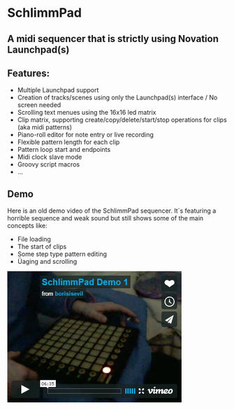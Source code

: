 # SchlimmPad
## A midi sequencer that is strictly using Novation Launchpad(s) 

## Features:

* Multiple Launchpad support
* Creation of tracks/scenes using only the Launchpad(s) interface / No screen needed
* Scrolling text menues using the 16x16 led matrix
* Clip matrix, supporting create/copy/delete/start/stop operations for clips (aka midi patterns)
* Piano-roll editor for note entry or live recording
* Flexible pattern length for each clip
* Pattern loop start and endpoints
* Midi clock slave mode
* Groovy script macros
* ...


## Demo

Here is an old demo video of the SchlimmPad sequencer. It´s featuring a horrible sequence and weak sound but still shows some of the main concepts like:

* File loading 
* The start of clips
* Some step type pattern editing 
* Üaging and scrolling

[![ScreenShot](https://raw.githubusercontent.com/borisisok/schlimmpad/master/resources/video1.jpg)](https://vimeo.com/9192222)

